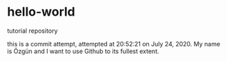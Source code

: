 # hello-world
tutorial repository

this is a commit attempt, attempted at 20:52:21 on July 24, 2020.
My name is Özgün and I want to use Github to its fullest extent.
